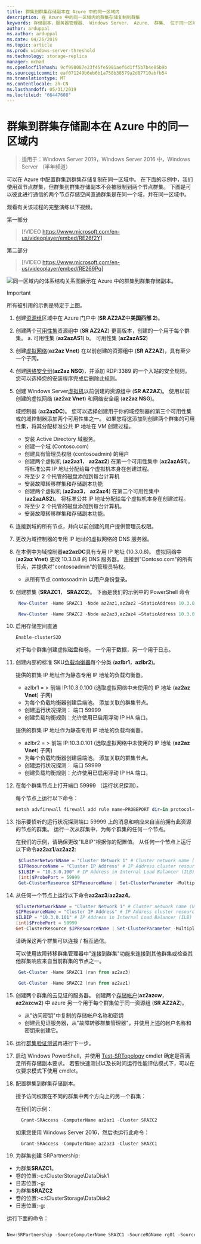 ```yaml
---
title: 群集到群集存储副本在 Azure 中的同一区域内
description: 在 Azure 中的同一区域内的群集存储复制到群集
keywords: 存储副本，服务器管理器、 Windows Server、 Azure、 群集、 位于同一区域
author: arduppal
ms.author: arduppal
ms.date: 04/26/2019
ms.topic: article
ms.prod: windows-server-threshold
ms.technology: storage-replica
manager: mchad
ms.openlocfilehash: 9cf998087e23f45fe5981aef6d1ff5b7b4e85b9b
ms.sourcegitcommit: eaf071249b6eb6b1a758b38579a2d87710abfb54
ms.translationtype: MT
ms.contentlocale: zh-CN
ms.lasthandoff: 05/31/2019
ms.locfileid: "66447608"
---
```

# <a name="cluster-to-cluster-storage-replica-within-the-same-region-in-azure"></a>群集到群集存储副本在 Azure 中的同一区域内

> 适用于：Windows Server 2019，Windows Server 2016 中，Windows Server （半年频道）

可以在 Azure 中配置群集到群集存储复制在同一区域中。 在下面的示例中，我们使用双节点群集，但群集到群集存储副本不会被限制到两个节点群集。 下图是可以彼此进行通信的两个节点存储空间直通群集是在同一个域，并在同一区域中。

观看有关该过程的完整演练以下视频。

第一部分
> [!VIDEO https://www.microsoft.com/en-us/videoplayer/embed/RE26f2Y]

第二部分
> [!VIDEO https://www.microsoft.com/en-us/videoplayer/embed/RE269Pq]

![同一区域内的体系结构关系图展示在 Azure 中的群集到群集存储副本。](media/Cluster-to-cluster-azure-one-region/architecture.png)
> [!IMPORTANT]
> 所有被引用的示例是特定于上图。

1. 创建[资源组](https://ms.portal.azure.com/#create/Microsoft.ResourceGroup)区域中在 Azure 门户中 (**SR AZ2AZ**中**美国西部 2**)。 
2. 创建两个[可用性集](https://ms.portal.azure.com/#create/Microsoft.AvailabilitySet-ARM)资源组中 (**SR AZ2AZ**) 更高版本，创建的一个用于每个群集。 
    a. 可用性集 (**az2azAS1**) b。 可用性集 (**az2azAS2**)
3. 创建[虚拟网络](https://ms.portal.azure.com/#create/Microsoft.VirtualNetwork-ARM)(**az2az Vnet**) 在以前创建的资源组中 (**SR AZ2AZ**)，具有至少一个子网。 
4. 创建[网络安全组](https://ms.portal.azure.com/#create/Microsoft.NetworkSecurityGroup-ARM)(**az2az NSG**)，并添加 RDP:3389 的一个入站的安全规则。 您可以选择您的安装程序完成后删除此规则。 
5. 创建 Windows Server[虚拟机](https://ms.portal.azure.com/#create/Microsoft.WindowsServer2016Datacenter-ARM)以前创建的资源组中 (**SR AZ2AZ**)。 使用以前创建的虚拟网络 (**az2az Vnet**) 和网络安全组 (**az2az NSG**)。 
   
   域控制器 (**az2azDC**)。 您可以选择创建用于你的域控制器的第三个可用性集或的域控制器添加两个可用性集之一。 如果您将这添加到创建两个群集的可用性集，将其分配标准公共 IP 地址在 VM 创建过程。 
   - 安装 Active Directory 域服务。
   - 创建一个域 (Contoso.com)
   - 创建具有管理员权限 (contosoadmin) 的用户 
   - 创建两个虚拟机 (**az2az1**， **az2az2**) 在第一个可用性集中 (**az2azAS1**)。 将标准公共 IP 地址分配给每个虚拟机本身在创建过程。
   - 将至少 2 个托管的磁盘添加到每台计算机
   - 安装故障转移群集和存储副本功能
   - 创建两个虚拟机 (**az2az3**， **az2az4**) 在第二个可用性集中 (**az2azAS2**)。 将标准公共 IP 地址分配给每个虚拟机本身在创建过程。 
   - 将至少 2 个托管的磁盘添加到每台计算机。 
   - 安装故障转移群集和存储副本功能。 
   
6. 连接到域的所有节点，并向以前创建的用户提供管理员权限。 

7. 更改为域控制器的专用 IP 地址的虚拟网络的 DNS 服务器。 
8. 在本例中为域控制器**az2azDC**具有专用 IP 地址 (10.3.0.8)。 虚拟网络中 (**az2az Vnet**) 更改 10.3.0.8 的 DNS 服务器。 连接到"Contoso.com"的所有节点，并提供对"contosoadmin"的管理员特权。
   - 从所有节点 contosoadmin 以用户身份登录。 
    
9. 创建群集 (**SRAZC1**， **SRAZC2**)。 
   下面是我们的示例中的 PowerShell 命令
   ```PowerShell
    New-Cluster -Name SRAZC1 -Node az2az1,az2az2 –StaticAddress 10.3.0.100
   ```
   ```PowerShell
    New-Cluster -Name SRAZC2 -Node az2az3,az2az4 –StaticAddress 10.3.0.101
   ```
10. 启用存储空间直通
    ```PowerShell
    Enable-clusterS2D
    ```   
   
    对于每个群集创建虚拟磁盘和卷。 一个用于数据，另一个用于日志。 
   
11. 创建内部的标准 SKU[负载均衡器](https://ms.portal.azure.com/#create/Microsoft.LoadBalancer-ARM)每个分类 (**azlbr1**，**azlbr2**)。 
   
    提供的群集 IP 地址作为静态专用 IP 地址的负载均衡器。
    - azlbr1 = > 前端 IP:10.3.0.100 (选取虚拟网络中未使用的 IP 地址 (**az2az Vnet**) 子网)
    - 为每个负载均衡器创建后端池。 添加关联的群集节点。
    - 创建运行状况探测： 端口 59999
    - 创建负载均衡规则：允许使用已启用浮动 IP HA 端口。 
   
    提供的群集 IP 地址作为静态专用 IP 地址的负载均衡器。
    - azlbr2 = > 前端 IP:10.3.0.101 (选取虚拟网络中未使用的 IP 地址 (**az2az Vnet**) 子网)
    - 为每个负载均衡器创建后端池。 添加关联的群集节点。
    - 创建运行状况探测： 端口 59999
    - 创建负载均衡规则：允许使用已启用浮动 IP HA 端口。 
   
12. 在每个群集节点上打开端口 59999 （运行状况探测）。 
   
    每个节点上运行以下命令：
    ```PowerShell
    netsh advfirewall firewall add rule name=PROBEPORT dir=in protocol=tcp action=allow localport=59999 remoteip=any profile=any 
    ```   
13. 指示要侦听的运行状况探测端口 59999 上的消息和响应来自当前拥有此资源的节点的群集。 
    运行一次从群集中，为每个群集的任何一个节点。 
    
    在我们的示例，请确保更改"ILBIP"根据你的配置值。 从任何一个节点上运行以下命令**az2az1**/**az2az2**:

    ```PowerShell
     $ClusterNetworkName = "Cluster Network 1" # Cluster network name (Use Get-ClusterNetwork on Windows Server 2012 or higher to find the name. And use Get-ClusterResource to find the IPResourceName).
     $IPResourceName = "Cluster IP Address" # IP Address cluster resource name.
     $ILBIP = "10.3.0.100" # IP Address in Internal Load Balancer (ILB) - The static IP address for the load balancer configured in the Azure portal.
     [int]$ProbePort = 59999
     Get-ClusterResource $IPResourceName | Set-ClusterParameter -Multiple @{"Address"="$ILBIP";"ProbePort"=$ProbePort;"SubnetMask"="255.255.255.255";"Network"="$ClusterNetworkName";”ProbeFailureThreshold”=5;"EnableDhcp"=0}
    ```

14. 从任何一个节点上运行以下命令**az2az3**/**az2az4**。 

    ```PowerShell
    $ClusterNetworkName = "Cluster Network 1" # Cluster network name (Use Get-ClusterNetwork on Windows Server 2012 or higher to find the name. And use Get-ClusterResource to find the IPResourceName).
    $IPResourceName = "Cluster IP Address" # IP Address cluster resource name.
    $ILBIP = "10.3.0.101" # IP Address in Internal Load Balancer (ILB) - The static IP address for the load balancer configured in the Azure portal.
    [int]$ProbePort = 59999
    Get-ClusterResource $IPResourceName | Set-ClusterParameter -Multiple @{"Address"="$ILBIP";"ProbePort"=$ProbePort;"SubnetMask"="255.255.255.255";"Network"="$ClusterNetworkName";”ProbeFailureThreshold”=5;"EnableDhcp"=0}  
    ```   
    请确保这两个群集可以连接 / 相互通信。 

    可以使用故障转移群集管理器中"连接到群集"功能来连接到其他群集或检查其他群集响应来自当前群集的节点之一。  
   
    ```PowerShell
     Get-Cluster -Name SRAZC1 (ran from az2az3)
    ```
    ```PowerShell
     Get-Cluster -Name SRAZC2 (ran from az2az1)
    ```   

15. 创建两个群集的云见证的服务器。 创建两个[存储帐户](https://ms.portal.azure.com/#create/Microsoft.StorageAccount-ARM)(**az2azcw**， **az2azcw2**) 中 azure 另一个用于每个群集位于同一资源组 (**SR AZ2AZ**)。

    - 从"访问密钥"中复制的存储帐户名称和密钥
    - 创建云见证服务器，从"故障转移群集管理器"，并使用上述的帐户名称和密钥来创建它。

16. 运行[群集验证测试](../../failover-clustering/create-failover-cluster.md#validate-the-configuration)再进行下一步。

17. 启动 Windows PowerShell，并使用 [Test-SRTopology](https://docs.microsoft.com/powershell/module/storagereplica/test-srtopology?view=win10-ps) cmdlet 确定是否满足所有存储副本要求。 若要快速测试以及长时间运行性能评估模式下，可以在仅要求模式下使用 cmdlet。

18. 配置群集到群集存储副本。
   
    授予访问权限在不同的群集中两个方向上的另一个群集：

    在我们的示例：

    ```PowerShell
      Grant-SRAccess -ComputerName az2az1 -Cluster SRAZC2
    ```
    如果您使用 Windows Server 2016，然后也运行此命令：

    ```PowerShell
      Grant-SRAccess -ComputerName az2az3 -Cluster SRAZC1
    ```   
   
19. 为群集创建 SRPartnership:</ol>

    - 为群集**SRAZC1**。
    - 卷的位置:-c:\ClusterStorage\DataDisk1
    - 日志位置:-g:
    - 为群集**SRAZC2**
    - 卷的位置:-c:\ClusterStorage\DataDisk2
    - 日志位置:-g:

运行下面的命令：

```PowerShell

New-SRPartnership -SourceComputerName SRAZC1 -SourceRGName rg01 -SourceVolumeName c:\ClusterStorage\DataDisk1 -SourceLogVolumeName  g: -DestinationComputerName **SRAZC2** -DestinationRGName rg02 -DestinationVolumeName c:\ClusterStorage\DataDisk2 -DestinationLogVolumeName  g:
```